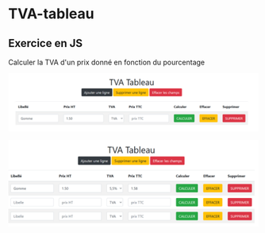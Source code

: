 # TVA-tableau

## Exercice en JS 
Calculer la TVA d'un prix donné en fonction du pourcentage 

![Image 1](assets/tab_tva1.png)

![Image 2](assets/tab_tva2.png)
